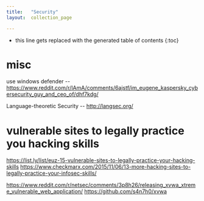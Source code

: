 ```yaml
---
title:   "Security"
layout:  collection_page

---
```


* this line gets replaced with the generated table of contents
{:toc}


# misc

use windows defender -- <https://www.reddit.com/r/IAmA/comments/6ajstf/im_eugene_kaspersky_cybersecurity_guy_and_ceo_of/dhf7kdg/>

Language-theoretic Security -- <http://langsec.org/>

# vulnerable sites to legally practice you hacking skills
   
<https://list.ly/list/euz-15-vulnerable-sites-to-legally-practice-your-hacking-skills>
<https://www.checkmarx.com/2015/11/06/13-more-hacking-sites-to-legally-practice-your-infosec-skills/>
    
<https://www.reddit.com/r/netsec/comments/3p8h26/releasing_xvwa_xtreme_vulnerable_web_application/>
<https://github.com/s4n7h0/xvwa>


